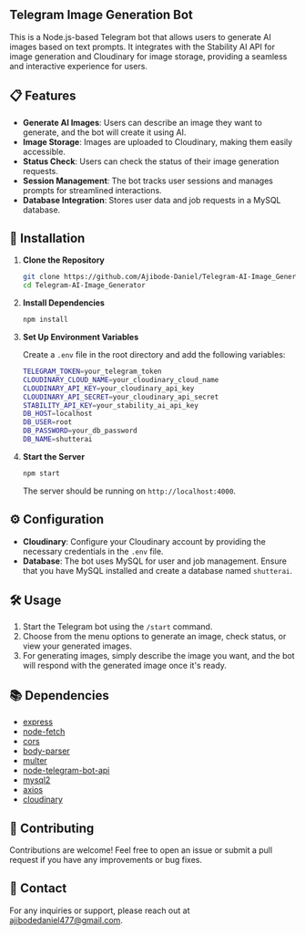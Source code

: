 
## Telegram Image Generation Bot

This is a Node.js-based Telegram bot that allows users to generate AI images based on text prompts. It integrates with the Stability AI API for image generation and Cloudinary for image storage, providing a seamless and interactive experience for users.

## 📋 Features

- **Generate AI Images**: Users can describe an image they want to generate, and the bot will create it using AI.
- **Image Storage**: Images are uploaded to Cloudinary, making them easily accessible.
- **Status Check**: Users can check the status of their image generation requests.
- **Session Management**: The bot tracks user sessions and manages prompts for streamlined interactions.
- **Database Integration**: Stores user data and job requests in a MySQL database.

## 🔧 Installation

1. **Clone the Repository**

   ```bash
   git clone https://github.com/Ajibode-Daniel/Telegram-AI-Image_Generator.git
   cd Telegram-AI-Image_Generator
   ```

2. **Install Dependencies**

   ```bash
   npm install
   ```

3. **Set Up Environment Variables**

   Create a `.env` file in the root directory and add the following variables:

   ```bash
   TELEGRAM_TOKEN=your_telegram_token
   CLOUDINARY_CLOUD_NAME=your_cloudinary_cloud_name
   CLOUDINARY_API_KEY=your_cloudinary_api_key
   CLOUDINARY_API_SECRET=your_cloudinary_api_secret
   STABILITY_API_KEY=your_stability_ai_api_key
   DB_HOST=localhost
   DB_USER=root
   DB_PASSWORD=your_db_password
   DB_NAME=shutterai
   ```

4. **Start the Server**

   ```bash
   npm start
   ```

   The server should be running on `http://localhost:4000`.

## ⚙️ Configuration

- **Cloudinary**: Configure your Cloudinary account by providing the necessary credentials in the `.env` file.
- **Database**: The bot uses MySQL for user and job management. Ensure that you have MySQL installed and create a database named `shutterai`.

## 🛠️ Usage

1. Start the Telegram bot using the `/start` command.
2. Choose from the menu options to generate an image, check status, or view your generated images.
3. For generating images, simply describe the image you want, and the bot will respond with the generated image once it's ready.

## 📚 Dependencies

- [express](https://www.npmjs.com/package/express)
- [node-fetch](https://www.npmjs.com/package/node-fetch)
- [cors](https://www.npmjs.com/package/cors)
- [body-parser](https://www.npmjs.com/package/body-parser)
- [multer](https://www.npmjs.com/package/multer)
- [node-telegram-bot-api](https://www.npmjs.com/package/node-telegram-bot-api)
- [mysql2](https://www.npmjs.com/package/mysql2)
- [axios](https://www.npmjs.com/package/axios)
- [cloudinary](https://www.npmjs.com/package/cloudinary)

## 🤝 Contributing

Contributions are welcome! Feel free to open an issue or submit a pull request if you have any improvements or bug fixes.


## 📧 Contact

For any inquiries or support, please reach out at [ajibodedaniel477@gmail.com](mailto:ajibodedaniel477@gmail.com).

